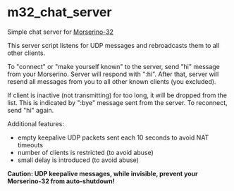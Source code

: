 # m32_chat_server

Simple chat server for [Morserino-32](https://github.com/oe1wkl/Morserino-32)

This server script listens for UDP messages and rebroadcasts them to all other clients.

To "connect" or "make yourself known" to the server, send "hi" message from your Morserino. Server will respond with ":hi". After that, server will resend all messages from you to all other known clients (you excluded).

If client is inactive (not transmitting) for too long, it will be dropped from the list. This is indicated by ":bye" message sent from the server. To reconnect, send "hi" again.

Additional features:
 * empty keepalive UDP packets sent each 10 seconds to avoid NAT timeouts
 * number of clients is restricted (to avoid abuse)
 * small delay is introduced (to avoid abuse)
 
**Caution: UDP keepalive messages, while invisible, prevent your Morserino-32 from auto-shutdown!**

